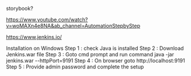 storybook?

https://www.youtube.com/watch?v=woMAXn4e8NA&ab_channel=AutomationStepbyStep

https://www.jenkins.io/

Installation on Windows
Step 1 : check Java is installed 
Step 2 : Download Jenkins.war file
Step 3 : Goto cmd prompt and run command
   java -jar jenkins.war --httpPort=9191
Step 4 : On browser goto http://localhost:9191
Step 5 : Provide admin password and complete the setup